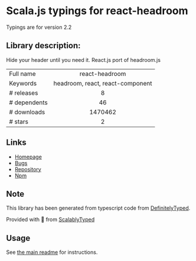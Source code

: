 
# Scala.js typings for react-headroom

Typings are for version 2.2

## Library description:
Hide your header until you need it. React.js port of headroom.js

|                    |                 |
| ------------------ | :-------------: |
| Full name          | react-headroom |
| Keywords           | headroom, react, react-component |
| # releases         | 8 |
| # dependents       | 46 |
| # downloads        | 1470462 |
| # stars            | 2 |

## Links
- [Homepage](https://github.com/KyleAMathews/react-headroom)
- [Bugs](https://github.com/KyleAMathews/react-headroom/issues)
- [Repository](https://github.com/KyleAMathews/react-headroom)
- [Npm](https://www.npmjs.com/package/react-headroom)
    


## Note
This library has been generated from typescript code from [DefinitelyTyped](https://definitelytyped.org).

Provided with :purple_heart: from [ScalablyTyped](https://github.com/oyvindberg/ScalablyTyped)

## Usage
See [the main readme](../../readme.md) for instructions.


